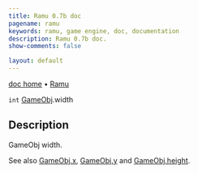 ```yaml
---
title: Ramu 0.7b doc
pagename: ramu
keywords: ramu, game engine, doc, documentation
description: Ramu 0.7b doc.
show-comments: false

layout: default
---
```

[doc home](home) &#8226; [Ramu](../)  

``int`` [GameObj](GameObj).width

## Description
GameObj width.

See also [GameObj.x](GameObj.x), [GameObj.y](GameObj.y) and [GameObj.height](GameObj.height).